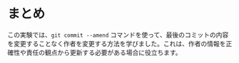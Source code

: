 # まとめ

この実験では、`git commit --amend` コマンドを使って、最後のコミットの内容を変更することなく作者を変更する方法を学びました。これは、作者の情報を正確性や責任の観点から更新する必要がある場合に役立ちます。
